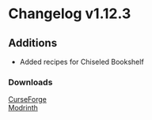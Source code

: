 # Changelog v1.12.3

## Additions
- Added recipes for Chiseled Bookshelf

### Downloads
[CurseForge](https://curseforge.com/minecraft/mc-mods/nemos-woodcutter) <br>
[Modrinth](https://modrinth.com/mod/nemos-woodcutter)